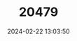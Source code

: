 ---
title: "20479"
category: "Notocitellus annulatus"
draft: false
date: 2024-02-22 13:03:50
languages:
  English: ["Ring-tailed Ground Squirrel"]
---